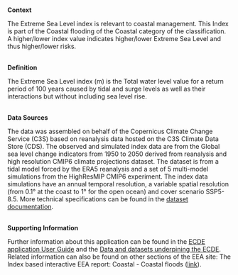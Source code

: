 <br />**Context**

The Extreme Sea Level index is relevant to coastal management. This Index is part of the Coastal flooding of the Coastal category of the classification.
A higher/lower index value indicates higher/lower Extreme Sea Level and thus higher/lower risks.

<br />**Definition**

The Extreme Sea Level index (m) is the Total water level value for a return period of 100 years caused by tidal and surge levels as well as their interactions but without including sea level rise.

<br />**Data Sources**

The data was assembled on behalf of the Copernicus Climate Change Service (C3S) based on reanalysis data hosted on the C3S Climate Data Store (CDS).
The observed and simulated index data are from the Global sea level change indicators from 1950 to 2050 derived from reanalysis and high resolution CMIP6 climate projections dataset.
The dataset is from a tidal model forced by the ERA5 reanalysis and a set of 5 multi-model simulations from the HighResMIP CMIP6 experiment. The index data simulations have an annual temporal resolution, a variable spatial resolution (from 0.1° at the coast to 1° for the open ocean) and cover scenario SSP5-8.5. More technical specifications can be found in the [dataset documentation](https://cds.climate.copernicus.eu/cdsapp#!/dataset/sis-water-level-change-indicators-cmip6).

<br />**Supporting Information**

Further information about this application can be found in the [ECDE application User Guide](https://confluence.ecmwf.int/display/ECDE/1.+Interactive+European+Climate+Data+Explorer%3A+User+Guide) and the [Data and datasets underpining the ECDE](https://confluence.ecmwf.int/display/ECDE/2.+ECDE+indicators+and+input+datasets).
Related information can also be found on other sections of the EEA site:
The Index based interactive EEA report: Coastal - Coastal floods ([link](https://www.eea.europa.eu/publications/europes-changing-climate-hazards-1/coastal/coastal-coastal-floods)).
